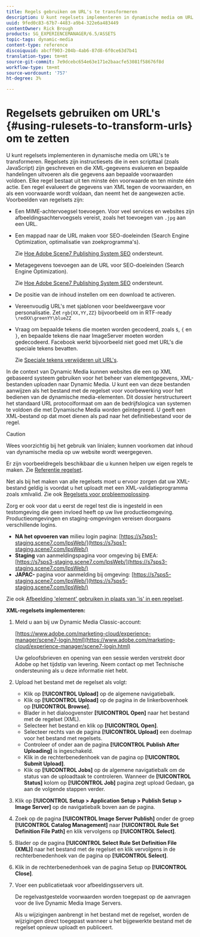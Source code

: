 ```yaml
---
title: Regels gebruiken om URL's te transformeren
description: U kunt regelsets implementeren in dynamische media om URL's te transformeren. Regelsets zijn instructiesets die in een scripttaal (zoals JavaScript) zijn geschreven en die XML-gegevens evalueren en bepaalde handelingen uitvoeren als die gegevens aan bepaalde voorwaarden voldoen.
uuid: 9fed0c83-67b7-4483-a9b4-322e6a483449
contentOwner: Rick Brough
products: SG_EXPERIENCEMANAGER/6.5/ASSETS
topic-tags: dynamic-media
content-type: reference
discoiquuid: abcff903-204b-4ab6-87d8-6f0ce63d7b41
translation-type: tm+mt
source-git-commit: 7e9dcebc654e63e171e2baacfe53081f58676f8d
workflow-type: tm+mt
source-wordcount: '757'
ht-degree: 3%

---
```



# Regelsets gebruiken om URL&#39;s {#using-rulesets-to-transform-urls} om te zetten

U kunt regelsets implementeren in dynamische media om URL&#39;s te transformeren. Regelsets zijn instructiesets die in een scripttaal (zoals JavaScript) zijn geschreven en die XML-gegevens evalueren en bepaalde handelingen uitvoeren als die gegevens aan bepaalde voorwaarden voldoen. Elke regel bestaat uit ten minste één voorwaarde en ten minste één actie. Een regel evalueert de gegevens van XML tegen de voorwaarden, en als een voorwaarde wordt voldaan, dan neemt het de aangewezen actie. Voorbeelden van regelsets zijn:

* Een MIME-achtervoegsel toevoegen. Voor veel services en websites zijn afbeeldingsachtervoegsels vereist, zoals het toevoegen van `.jpg` aan een URL.
* Een mappad naar de URL maken voor SEO-doeleinden (Search Engine Optimization, optimalisatie van zoekprogramma&#39;s).

   Zie [Hoe Adobe Scene7 Publishing System SEO](/help/assets/assets/s7_seo.pdf) ondersteunt.

* Metagegevens toevoegen aan de URL voor SEO-doeleinden (Search Engine Optimization).

   Zie [Hoe Adobe Scene7 Publishing System SEO](/help/assets/assets/s7_seo.pdf) ondersteunt.

* De positie van de inhoud instellen om een download te activeren.
* Vereenvoudig URL&#39;s met sjablonen voor beeldweergave voor personalisatie. Zet `rgb{XX,YY,ZZ}` bijvoorbeeld om in RTF-ready `\redXX\greenYY\blueZZ`

* Vraag om bepaalde tekens die moeten worden gecodeerd, zoals `$`, `{` en `}`, en bepaalde tekens die naar ImageServer moeten worden gedecodeerd. Facebook werkt bijvoorbeeld niet goed met URL&#39;s die speciale tekens bevatten.

   Zie [Speciale tekens verwijderen uit URL&#39;s](https://helpx.adobe.com/experience-manager/scene7/kb/base/scene7-rulesets/remove-special-characters-urls.html).

In de context van Dynamic Media kunnen websites die een op XML gebaseerd systeem gebruiken voor het beheer van elementgegevens, XML-bestanden uploaden naar Dynamic Media. U kunt een van deze bestanden aanwijzen als het bestand met de regelset voor voorbewerking voor het bedienen van de dynamische media-elementen. Dit dossier herstructureert het standaard URL protocolformaat om aan de bedrijfslogica van systemen te voldoen die met Dynamische Media worden geïntegreerd. U geeft een XML-bestand op dat moet dienen als pad naar het definitiebestand voor de regel.

>[!CAUTION]
>
>Wees voorzichtig bij het gebruik van linialen; kunnen voorkomen dat inhoud van dynamische media op uw website wordt weergegeven.

Er zijn voorbeeldregels beschikbaar die u kunnen helpen uw eigen regels te maken.
Zie [Referentie regelset](https://docs.adobe.com/content/help/en/dynamic-media-developer-resources/image-serving-api/image-serving-api/rule-set-reference/c-rule-set-reference.html).

Net als bij het maken van alle regelsets moet u ervoor zorgen dat uw XML-bestand geldig is voordat u het uploadt met een XML-validatieprogramma zoals xmlvalid.
Zie ook [Regelsets voor probleemoplossing](https://helpx.adobe.com/experience-manager/scene7/kb/base/scene7-rulesets/scene7-ruleset-troubleshooting.html).

Zorg er ook voor dat u eerst de regel test die is ingesteld in een testomgeving die geen invloed heeft op uw live productieomgeving.
Productieomgevingen en staging-omgevingen vereisen doorgaans verschillende logins.

* **NA het opvoeren van** milieu login pagina:  [https://s7sps1-staging.scene7.com/IpsWeb/](https://s7sps1-staging.scene7.com/IpsWeb/)
* **Staging** van aanmeldingspagina voor omgeving bij EMEA:  [https://s7sps3-staging.scene7.com/IpsWeb/](https://s7sps3-staging.scene7.com/IpsWeb/)
* **JAPAC-** pagina voor aanmelding bij omgeving:  [https://s7sps5-staging.scene7.com/IpsWeb/](https://s7sps5-staging.scene7.com/IpsWeb/)

Zie ook [Afbeelding &#39;element&#39; gebruiken in plaats van &#39;is&#39; in een regelset](https://helpx.adobe.com/experience-manager/scene7/kb/base/scene7-rulesets/ruleset-asset-instead-image.html).

**XML-regelsets implementeren:**

1. Meld u aan bij uw Dynamic Media Classic-account:

   [https://www.adobe.com/marketing-cloud/experience-manager/scene7-login.html](https://www.adobe.com/marketing-cloud/experience-manager/scene7-login.html)

   Uw geloofsbrieven en opening van een sessie werden verstrekt door Adobe op het tijdstip van levering. Neem contact op met Technische ondersteuning als u deze informatie niet hebt.

1. Upload het bestand met de regelset als volgt:

   * Klik op **[!UICONTROL Upload]** op de algemene navigatiebalk.
   * Klik op **[!UICONTROL Upload]** op de pagina in de linkerbovenhoek op **[!UICONTROL Browse]**.
   * Blader in het dialoogvenster **[!UICONTROL Open]** naar het bestand met de regelset (XML).
   * Selecteer het bestand en klik op **[!UICONTROL Open]**.
   * Selecteer rechts van de pagina **[!UICONTROL Upload]** een doelmap voor het bestand met regelsets.
   * Controleer of onder aan de pagina **[!UICONTROL Publish After Uploading]** is ingeschakeld.
   * Klik in de rechterbenedenhoek van de pagina op **[!UICONTROL Submit Upload]**.
   * Klik op **[!UICONTROL Jobs]** op de algemene navigatiebalk om de status van de uploadtaak te controleren. Wanneer de **[!UICONTROL Status]** kolom op **[!UICONTROL Job]** pagina zegt upload Gedaan, ga aan de volgende stappen verder.

1. Klik op **[!UICONTROL Setup > Application Setup > Publish Setup > Image Server]** op de navigatiebalk boven aan de pagina.
1. Zoek op de pagina **[!UICONTROL Image Server Publish]** onder de groep **[!UICONTROL Catalog Management]** naar **[!UICONTROL Rule Set Definition File Path]** en klik vervolgens op **[!UICONTROL Select]**.
1. Blader op de pagina **[!UICONTROL Select Rule Set Definition File (XML)]** naar het bestand met de regelset en klik vervolgens in de rechterbenedenhoek van de pagina op **[!UICONTROL Select]**.
1. Klik in de rechterbenedenhoek van de pagina Setup op **[!UICONTROL Close]**.
1. Voer een publicatietaak voor afbeeldingsservers uit.

   De regelvastgestelde voorwaarden worden toegepast op de aanvragen voor de live Dynamic Media Image Servers.

   Als u wijzigingen aanbrengt in het bestand met de regelset, worden de wijzigingen direct toegepast wanneer u het bijgewerkte bestand met de regelset opnieuw uploadt en publiceert.

